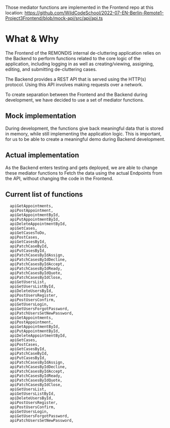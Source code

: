 Those mediator functions are implemented in the Frontend repo at this location: https://github.com/WildCodeSchool/2022-07-EN-Berlin-Remote1-Project3Frontend/blob/mock-api/src/api/api.ts

# What & Why

The Frontend of the REMONDIS internal de-cluttering application relies on the Backend to perform functions related to the core logic of the application, including logging in as well as creating/viewing, assigning, editing, and submitting de-cluttering cases.

The Backend provides a REST API that is served using the HTTP(s) protocol. Using this API involves making requests over a network.

To create separation between the Frontend and the Backend during development, we have decided to use a set of mediator functions.

## Mock implementation

During development, the functions give back meaningful data that is stored in memory, while still implementing the application logic. This is important, for us to be able to create a meaningful demo during Backend development.

## Actual implementation

As the Backend enters testing and gets deployed, we are able to change these mediator functions to Fetch the data using the actual Endpoints from the API, without changing the code in the Frontend.

## Current list of functions

```
  apiGetAppointments,
  apiPostAppointment,
  apiGetAppointmentById,
  apiPutAppointmentById,
  apiDeleteAppointmentById,
  apiGetCases,
  apiGetCasesToDo,
  apiPostCases,
  apiGetCasesById,
  apiPatchCaseById,
  apiPutCasesById,
  apiPatchCasesByIdAssign,
  apiPatchCasesByIdDecline,
  apiPatchCasesByIdAccept,
  apiPatchCasesByIdReady,
  apiPatchCasesByIdQuote,
  apiPatchCasesByIdClose,
  apiGetUsersList,
  apiGetUsersListById,
  apiDeleteUsersById,
  apiPostUsersRegister,
  apiPostUsersConfirm,
  apiGetUsersLogin,
  apiGetUsersForgotPassword,
  apiPatchUsersSetNewPassword,
  apiGetAppointments,
  apiPostAppointment,
  apiGetAppointmentById,
  apiPutAppointmentById,
  apiDeleteAppointmentById,
  apiGetCases,
  apiPostCases,
  apiGetCasesById,
  apiPatchCaseById,
  apiPutCasesById,
  apiPatchCasesByIdAssign,
  apiPatchCasesByIdDecline,
  apiPatchCasesByIdAccept,
  apiPatchCasesByIdReady,
  apiPatchCasesByIdQuote,
  apiPatchCasesByIdClose,
  apiGetUsersList,
  apiGetUsersListById,
  apiDeleteUsersById,
  apiPostUsersRegister,
  apiPostUsersConfirm,
  apiGetUsersLogin,
  apiGetUsersForgotPassword,
  apiPatchUsersSetNewPassword,
```
